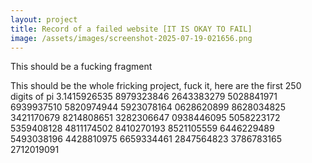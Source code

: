 ```yaml
---
layout: project
title: Record of a failed website [IT IS OKAY TO FAIL]
image: /assets/images/screenshot-2025-07-19-021656.png
---
```

This should be a fucking fragment

This should be the whole fricking project, fuck it, here are the first 250 digits of pi 3.1415926535
8979323846
2643383279
5028841971
6939937510
5820974944
5923078164
0628620899
8628034825
3421170679
8214808651
3282306647
0938446095
5058223172
5359408128
4811174502
8410270193
8521105559
6446229489
5493038196
4428810975
6659334461
2847564823
3786783165
2712019091
